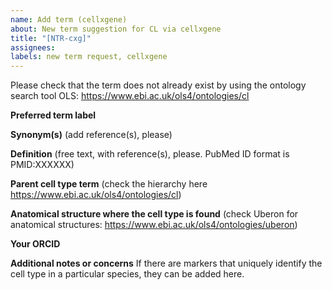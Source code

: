 ```yaml
---
name: Add term (cellxgene)
about: New term suggestion for CL via cellxgene
title: "[NTR-cxg]"
assignees:
labels: new term request, cellxgene
---
```


Please check that the term does not already exist by using the ontology search tool OLS:
https://www.ebi.ac.uk/ols4/ontologies/cl

**Preferred term label**


**Synonym(s)** (add reference(s), please)


**Definition** (free text, with reference(s), please. PubMed ID format is PMID:XXXXXX)


**Parent cell type term** (check the hierarchy here https://www.ebi.ac.uk/ols4/ontologies/cl)


**Anatomical structure where the cell type is found** (check Uberon for anatomical structures: https://www.ebi.ac.uk/ols4/ontologies/uberon)


**Your ORCID**


**Additional notes or concerns** If there are markers that uniquely identify the cell type in a particular species, they can be added here.



